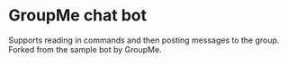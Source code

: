 # GroupMe chat bot

Supports reading in commands and then posting messages to the group. Forked from the sample bot by GroupMe.

